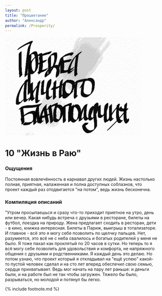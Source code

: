 ```yaml
---
layout: post
title: "Процветание"
author: "Александр"
permalink: /Prosperity/
---
```

!["предел личного благополучия"](/_img/10.jpg)
# 10 "Жизнь в Раю"

### Ощущения
Постоянная вовлечённость в карнавал других людей. Жизнь настолько полная, приятная, налаженная и полна доступных соблазнов, что проект каждый раз отодвигается "на потом", ведь жизнь бесконечна.
### Компиляция описаний
"Утром просыпаешься и сразу что-то приходит приятное на утро, день или вечер. Какая нибудь встреча с друзьями в ресторане, билеты на футбол, поездка на природу. Жена предлагает сходить в ресторан, дети - в кино, книжка интересная. Билеты в Париж, выигрыш в тотализаторе. И главное - всё это я могу себе позволить по щелчку пальцев. Нет, разумеется, это всё не с неба свалилось и богатых родителей у меня не было. Я тоже пахал как проклятый по 20 часов в сутки. Но теперь то я всё могу себе позволить для удовольствия и комфорта, не напряжного общения с друзьями и родственниками. Я каждый день это делаю. Но потом узнаю, что проект который я откладывал на "ещё успею" какой-то пустой человек сделал и на сто лет вперед обеспечил свою семью, сердце прихватывает. Ведь мог начать на пару лет раньше: и деньги были, и на работе был не так чтобы загружен. Тяжело бы было, разрываться, но молодой и потянул бы легко.

{% include footnote.md %}
